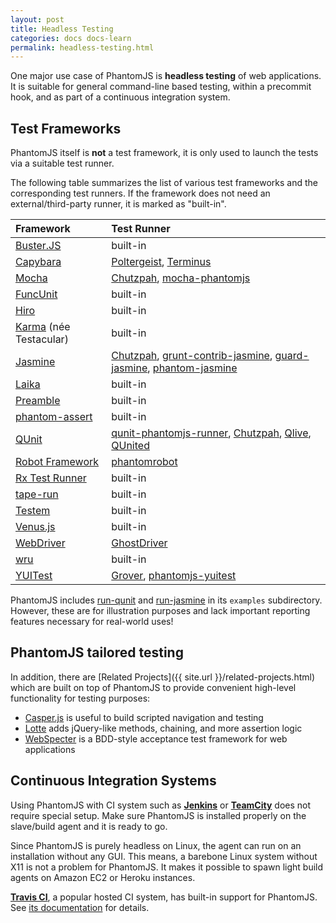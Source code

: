 ```yaml
---
layout: post
title: Headless Testing
categories: docs docs-learn
permalink: headless-testing.html
---
```


One major use case of PhantomJS is **headless testing** of web applications. It is suitable for general command-line based testing, within a precommit hook, and as part of a continuous integration system.

## Test Frameworks

PhantomJS itself is **not** a test framework, it is only used to launch the tests via a suitable test runner.

The following table summarizes the list of various test frameworks and the corresponding test runners. If the framework does not need an external/third-party runner, it is marked as "built-in".

| Framework  | Test Runner |
|:-----------|:------------|
| [Buster.JS](http://busterjs.org)| built-in|
| [Capybara](http://teamcapybara.github.io/capybara/) |[Poltergeist](https://github.com/jonleighton/poltergeist), [Terminus](http://terminus.jcoglan.com)
| [Mocha](http://mochajs.org) | [Chutzpah](http://mmanela.github.io/chutzpah/), [mocha-phantomjs](https://github.com/nathanboktae/mocha-phantomjs) |
| [FuncUnit](http://funcunit.com) | built-in|
| [Hiro](http://hirojs.com) | built-in|
| [Karma](http://karma-runner.github.com/) (née Testacular) | built-in |
| [Jasmine](https://github.com/pivotal/jasmine) | [Chutzpah](http://mmanela.github.io/chutzpah/), [grunt-contrib-jasmine](https://github.com/gruntjs/grunt-contrib-jasmine), [guard-jasmine](https://github.com/netzpirat/guard-jasmine), [phantom-jasmine](https://github.com/jcarver989/phantom-jasmine)|
| [Laika](http://arunoda.github.io/laika/) | built-in |
| [Preamble](http://jeffschwartz.github.io/preamble/)| built-in|
| [phantom-assert](https://bitbucket.org/eradman/phantom-assert)| built-in|
| [QUnit](http://qunitjs.com) | [qunit-phantomjs-runner](https://github.com/jonkemp/qunit-phantomjs-runner), [Chutzpah](http://mmanela.github.io/chutzpah/), [Qlive](https://github.com/proxv/qlive), [QUnited](http://github.com/aaronroyer/qunited)|
| [Robot Framework](http://code.google.com/p/robotframework/) | [phantomrobot](https://github.com/datakurre/phantomrobot)|
| [Rx Test Runner](https://github.com/gizur/rxtestrunner) | built-in |
| [tape-run](https://github.com/juliangruber/tape-run) | built-in |
| [Testem](https://github.com/airportyh/testem) | built-in |
| [Venus.js](http://www.venusjs.org/) | built-in |
| [WebDriver](http://dvcs.w3.org/hg/webdriver/raw-file/tip/webdriver-spec.html) | [GhostDriver](https://github.com/detro/ghostdriver)|
| [wru](https://github.com/WebReflection/wru) | built-in|
| [YUITest](http://yuilibrary.com/projects/yuitest) | [Grover](https://github.com/davglass/grover), [phantomjs-yuitest](https://github.com/metafeather/phantomjs-yuitest) |



PhantomJS includes [run-qunit](https://github.com/ariya/phantomjs/blob/master/examples/run-qunit.js) and [run-jasmine](https://github.com/ariya/phantomjs/blob/master/examples/run-jasmine.js) in its `examples` subdirectory. However, these are for illustration purposes and lack important reporting features necessary for real-world uses!

## PhantomJS tailored testing

In addition, there are [Related Projects]({{ site.url }}/related-projects.html) which are built on top of PhantomJS to provide convenient high-level functionality for testing purposes:

* [Casper.js](http://casperjs.org) is useful to build scripted navigation and testing
* [Lotte](https://github.com/StanAngeloff/lotte) adds jQuery-like methods, chaining, and more assertion logic
* [WebSpecter](https://github.com/jgonera/webspecter) is a BDD-style acceptance test framework for web applications

## Continuous Integration Systems

Using PhantomJS with CI system such as **[Jenkins](http://jenkins-ci.org/)** or **[TeamCity](http://www.jetbrains.com/teamcity/)** does not require special setup. Make sure PhantomJS is installed properly on the slave/build agent and it is ready to go.

Since PhantomJS is purely headless on Linux, the agent can run on an installation without any GUI. This means, a barebone Linux system without X11 is not a problem for PhantomJS. It makes it possible to spawn light build agents on Amazon EC2 or Heroku instances.

**[Travis CI](http://about.travis-ci.org/)**, a popular hosted CI system, has built-in support for PhantomJS. See [its documentation](http://docs.travis-ci.com/user/gui-and-headless-browsers/#Using-PhantomJS) for details.

